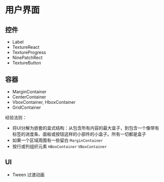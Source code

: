# 用户界面

## 控件

- Label
- TextureReact
- TextureProgress
- NinePatchRect
- TextureButton

## 容器

- MarginContainer
- CenterContainer
- VboxContainer, HboxContainer
- GridContainer

经验法则：

- 将UI分解为嵌套的盒式结构：从包含所有内容的最大盒子，到包含一个像带有标签的进度条、面板或按钮这样的小部件的小盒子。所有一切都是盒子
- 如果一个区域周围有一些留白 `MarginContainer`
- 按行或列组织元素  `HBoxContainer` `VBoxContainer`

## UI

- Tween 过渡动画
